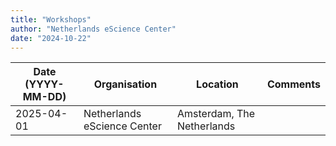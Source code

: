 ```yaml
---
title: "Workshops"
author: "Netherlands eScience Center"
date: "2024-10-22"
---
```


| Date (YYYY-MM-DD) | Organisation                | Location                   | Comments |
|-------------------|-----------------------------|----------------------------|----------|
| 2025-04-01        | Netherlands eScience Center | Amsterdam, The Netherlands |          |
